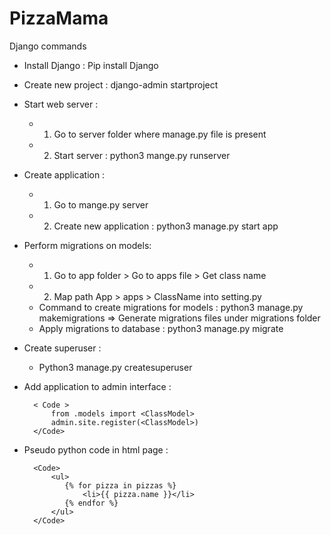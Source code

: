 # PizzaMama
Django commands

- Install Django : Pip install Django 
- Create new project : django-admin startproject <projectName>

- Start web server  : 
    - 1.  Go to server folder where manage.py file is present 
    - 2.  Start server : python3 mange.py runserver 

- Create application : 
    - 1. Go to mange.py server 
    - 2. Create new application : python3 manage.py start app <myApp>

- Perform migrations on models: 
    - 1. Go to app folder > Go to apps file > Get class name
    - 2. Map path App > apps > ClassName into setting.py
    - Command to create migrations for models : python3 manage.py makemigrations => Generate migrations files under migrations folder 
    - Apply migrations to database : python3 manage.py migrate

- Create superuser : 
    - Python3 manage.py createsuperuser


- Add application to admin interface :

		< Code > 
			from .models import <ClassModel>
			admin.site.register(<ClassModel>)
		</Code>	

- Pseudo python code in html page :

		<Code> 
			<ul>
 			   {% for pizza in pizzas %}
 				   <li>{{ pizza.name }}</li>
   			   {% endfor %}
			</ul>
		</Code>

	
